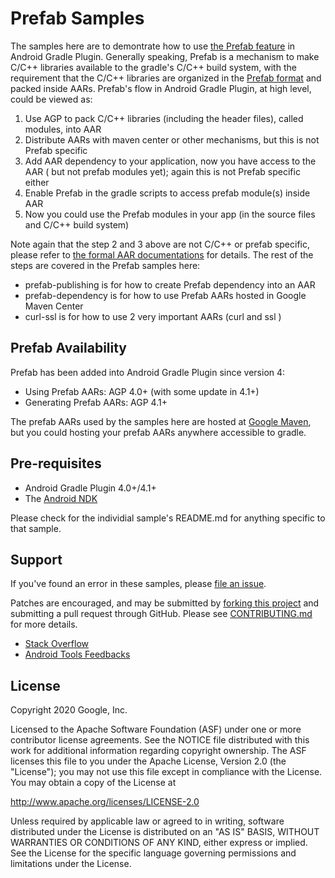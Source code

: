 Prefab Samples
==============

The samples here are to demontrate how to use [the Prefab feature] in Android Gradle Plugin.
Generally speaking, Prefab is a mechanism to make C/C++ libraries available to the gradle's
C/C++ build system, with the requirement that the C/C++ libraries are organized in the
[Prefab format] and packed inside AARs. Prefab's flow in Android Gradle Plugin, at high level,
could be viewed as:

1. Use AGP to pack C/C++ libraries (including the header files), called modules, into AAR
1. Distribute AARs with maven center or other mechanisms, but this is not Prefab specific
1. Add AAR dependency to your application, now you have access to the AAR ( but not prefab modules yet);
   again this is not Prefab specific either
1. Enable Prefab in the gradle scripts to access prefab module(s) inside AAR
1. Now you could use the Prefab modules in your app (in the source files and C/C++ build system)

Note again that the step 2 and 3 above are not C/C++ or prefab specific, please refer to
[the formal AAR documentations] for details. The rest of the steps are covered in the Prefab samples here:

* prefab-publishing is for how to create Prefab dependency into an AAR
* prefab-dependency is for how to use Prefab AARs hosted in Google Maven Center
* curl-ssl is for how to use 2 very important AARs (curl and ssl )

[the Prefab feature]: https://developer.android.com/studio/build/native-dependencies?buildsystem=cmake&agpversion=4.0
[Prefab format]: https://google.github.io/prefab
[the formal AAR documentations]: https://developer.android.com/studio/projects/android-library

Prefab Availability
-------------------

Prefab has been added into Android Gradle Plugin since version 4:
* Using Prefab AARs: AGP 4.0+ (with some update in 4.1+)
* Generating Prefab AARs: AGP 4.1+

The prefab AARs used by the samples here are hosted at [Google Maven], but you could
hosting your prefab AARs anywhere accessible to gradle.

[Google Maven]: https://maven.google.com/web/index.html#com.android.ndk.thirdparty

Pre-requisites
--------------

* Android Gradle Plugin 4.0+/4.1+
* The [Android NDK](https://developer.android.com/ndk/)

Please check for the individial sample's README.md for anything specific to that sample.


Support
-------
If you've found an error in these samples, please [file an issue](https://github.com/android/ndk-samples/issues/new).

Patches are encouraged, and may be submitted by [forking this project](https://github.com/android/ndk-samples/fork) and
submitting a pull request through GitHub. Please see [CONTRIBUTING.md](../CONTRIBUTING.md) for more details.

- [Stack Overflow](http://stackoverflow.com/questions/tagged/android-ndk)
- [Android Tools Feedbacks](http://tools.android.com/feedback)

License
-------
Copyright 2020 Google, Inc.

Licensed to the Apache Software Foundation (ASF) under one or more contributor
license agreements.  See the NOTICE file distributed with this work for
additional information regarding copyright ownership.  The ASF licenses this
file to you under the Apache License, Version 2.0 (the "License"); you may not
use this file except in compliance with the License.  You may obtain a copy of
the License at

  http://www.apache.org/licenses/LICENSE-2.0

Unless required by applicable law or agreed to in writing, software
distributed under the License is distributed on an "AS IS" BASIS, WITHOUT
WARRANTIES OR CONDITIONS OF ANY KIND, either express or implied.  See the
License for the specific language governing permissions and limitations under
the License.




